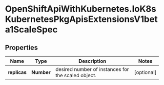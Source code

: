 # OpenShiftApiWithKubernetes.IoK8sKubernetesPkgApisExtensionsV1beta1ScaleSpec

## Properties
Name | Type | Description | Notes
------------ | ------------- | ------------- | -------------
**replicas** | **Number** | desired number of instances for the scaled object. | [optional] 


